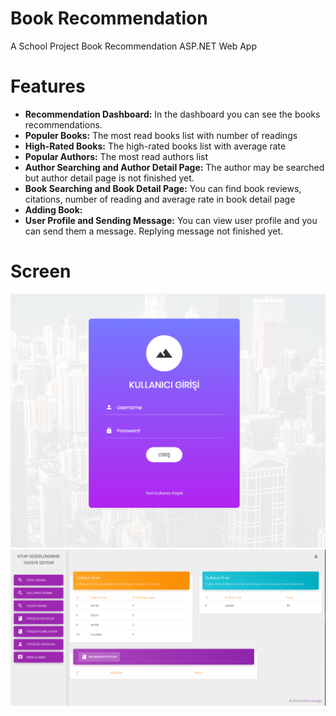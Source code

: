 # Book Recommendation
A School Project Book Recommendation ASP.NET Web App

# Features
- **Recommendation Dashboard:** In the dashboard you can see the books recommendations.
- **Populer Books:** The most read books list with number of readings 
- **High-Rated Books:** The high-rated books list with average rate
- **Popular Authors:** The most read authors list
- **Author Searching and Author Detail Page:** The author may be searched but author detail page is not finished yet.
- **Book Searching and Book Detail Page:** You can find book reviews, citations, number of reading and average rate in book detail page
- **Adding Book:** 
- **User Profile and Sending Message:** You can view user profile and you can send them a message. Replying message not finished yet.

# Screen
![BookRecommendation1](https://github.com/azizoglu/BookRecommendation/blob/master/Screens/Screen2.PNG)
![BookRecommendation2](https://github.com/azizoglu/BookRecommendation/blob/master/Screens/Screen1.PNG)
